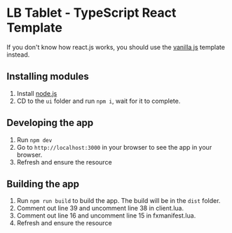 # LB Tablet - TypeScript React Template

If you don't know how react.js works, you should use the [vanilla js](https://github.com/lbphone/lb-tablet-app-templates/tree/main/lb-tablet-vanillajs) template instead.

## Installing modules

1. Install [node.js](https://nodejs.org/en/download)
2. CD to the `ui` folder and run `npm i`, wait for it to complete.

## Developing the app

1. Run `npm dev`
2. Go to `http://localhost:3000` in your browser to see the app in your browser.
3. Refresh and ensure the resource

## Building the app

1. Run `npm run build` to build the app. The build will be in the `dist` folder.
2. Comment out line 39 and uncomment line 38 in client.lua.
3. Comment out line 16 and uncomment line 15 in fxmanifest.lua.
4. Refresh and ensure the resource
